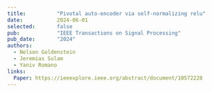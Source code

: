```yaml
---
title:          "Pivotal auto-encoder via self-normalizing relu"
date:           2024-06-01
selected:       false
pub:            "IEEE Transactions on Signal Processing"
pub_date:       "2024"
authors:
  - Nelson Goldenstein
  - Jeremias Sulam
  - Yaniv Romano
links:
  Paper: https://ieeexplore.ieee.org/abstract/document/10572228
---
```

